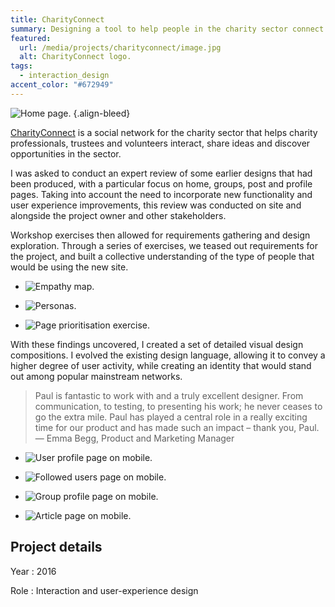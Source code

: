```yaml
---
title: CharityConnect
summary: Designing a tool to help people in the charity sector connect with each other to share ideas and resources.
featured:
  url: /media/projects/charityconnect/image.jpg
  alt: CharityConnect logo.
tags:
  - interaction_design
accent_color: "#672949"
---
```


![Home page.](/media/projects/charityconnect/homepage.png#screenshot)
{.align-bleed}

[CharityConnect][1] is a social network for the charity sector that helps charity professionals, trustees and volunteers interact, share ideas and discover opportunities in the sector.

I was asked to conduct an expert review of some earlier designs that had been produced, with a particular focus on home, groups, post and profile pages. Taking into account the need to incorporate new functionality and user experience improvements, this review was conducted on site and alongside the project owner and other stakeholders.

Workshop exercises then allowed for requirements gathering and design exploration. Through a series of exercises, we teased out requirements for the project, and built a collective understanding of the type of people that would be using the new site.

- ![Empathy map.](/media/projects/charityconnect/empathy_map.jpg)

- ![Personas.](/media/projects/charityconnect/personas.jpg)

- ![Page prioritisation exercise.](/media/projects/charityconnect/prioritisation.jpg)

With these findings uncovered, I created a set of detailed visual design compositions. I evolved the existing design language, allowing it to convey a higher degree of user activity, while creating an identity that would stand out among popular mainstream networks.

> Paul is fantastic to work with and a truly excellent designer. From communication, to testing, to presenting his work; he never ceases to go the extra mile. Paul has played a central role in a really exciting time for our product and has made such an impact – thank you, Paul.
> — Emma Begg, Product and Marketing Manager

- ![User profile page on mobile.](/media/projects/charityconnect/profile.png#screenshot)

- ![Followed users page on mobile.](/media/projects/charityconnect/following.png#screenshot)

- ![Group profile page on mobile.](/media/projects/charityconnect/group.png#screenshot)

- ![Article page on mobile.](/media/projects/charityconnect/post.png#screenshot)

## Project details

Year
: 2016

Role
: Interaction and user-experience design

[1]: https://www.charityconnect.co.uk
